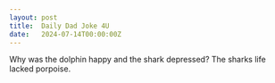 ```yaml
---
layout: post
title:  Daily Dad Joke 4U
date:   2024-07-14T00:00:00Z
---
```

Why was the dolphin happy and the shark depressed? The sharks life lacked porpoise.
